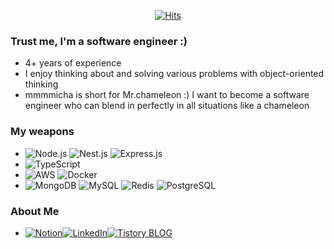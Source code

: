 <div align=center>

[![Hits](https://hits.seeyoufarm.com/api/count/incr/badge.svg?url=https%3A%2F%2Fgithub.com%2Fmmmicha%2Fhit-counter&count_bg=%2379C83D&title_bg=%23555555&icon=&icon_color=%23E7E7E7&title=hits&edge_flat=false)](https://hits.seeyoufarm.com)

</div>

### Trust me, I'm a software engineer :)
- 4+ years of experience
- I enjoy thinking about and solving various problems with object-oriented thinking
- mmmmicha is short for Mr.chameleon :) I want to become a software engineer who can blend in perfectly in all situations like a chameleon

### My weapons
- ![Node.js](https://img.shields.io/badge/Node.js-339933?style=for-the-badge&logo=Node.js&logoColor=white) ![Nest.js](https://img.shields.io/badge/Nest.js-E0234E?style=for-the-badge&logo=NestJS&logoColor=white) ![Express.js](https://img.shields.io/badge/Express.js-000000?style=for-the-badge&logo=Express&logoColor=white)
- ![TypeScript](https://img.shields.io/badge/typescript-3178C6?style=for-the-badge&logo=typescript&logoColor=white)
- ![AWS](https://img.shields.io/badge/AWS-232F3E?style=for-the-badge&logo=amazon-aws&logoColor=white) ![Docker](https://img.shields.io/badge/docker-2496ED?style=for-the-badge&logo=docker&logoColor=white)
- ![MongoDB](https://img.shields.io/badge/MongoDB-47A248?style=for-the-badge&logo=mongodb&logoColor=white) ![MySQL](https://img.shields.io/badge/mysql-4479A1?style=for-the-badge&logo=mysql&logoColor=white) ![Redis](https://img.shields.io/badge/redis-DC382D?style=for-the-badge&logo=redis&logoColor=white) ![PostgreSQL](https://img.shields.io/badge/postgresql-4169E1?style=for-the-badge&logo=postgresql&logoColor=white)

### About Me
- [![Notion](https://img.shields.io/badge/Notion-000000?style=for-the-badge&logo=notion&logoColor=white)](https://www.notion.so/khjeong940423/c88693098fa042d08c307a13b10550a8)[![LinkedIn](https://img.shields.io/badge/linkedin-0A66C2?style=for-the-badge&logo=linkedin&logoColor=white)](https://www.linkedin.com/in/mmmmicha)[![Tistory BLOG](https://img.shields.io/badge/tistory-000000?style=for-the-badge&logo=tistory&logoColor=white)](https://khjeong0423.tistory.com/)
